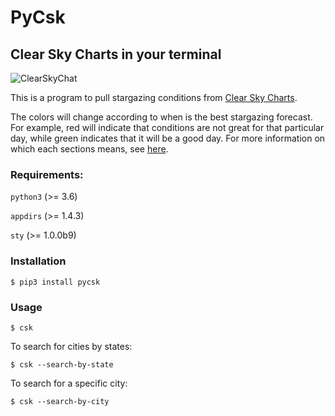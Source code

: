 # PyCsk

## Clear Sky Charts in your terminal

![ClearSkyChat](https://i.imgur.com/DAZFlAC.png)

This is a program to pull stargazing conditions from [Clear Sky Charts](http://www.cleardarksky.com/csk/).

The colors will change according to when is the best stargazing forecast. For example, red will indicate that conditions are not great for that particular day, while green indicates that it will be a good day. For more information on which each sections means, see [here](http://www.cleardarksky.com/c/BdmIDkey.html?1#how).

### Requirements:

`python3` (>= 3.6)

`appdirs` (>= 1.4.3)

`sty` (>= 1.0.0b9)


### Installation

`$ pip3 install pycsk`

### Usage

`$ csk`

To search for cities by states:

`$ csk --search-by-state`

To search for a specific city:

`$ csk --search-by-city`
